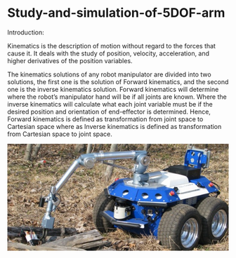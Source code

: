 # Study-and-simulation-of-5DOF-arm

Introduction: 

Kinematics is the description of motion without regard to the forces that cause it. It deals with the study of position, velocity, acceleration, and higher derivatives of the position variables.   

The kinematics solutions of any robot manipulator are divided into two solutions, the first one is the solution of Forward kinematics, and the second one is the inverse kinematics solution. Forward kinematics will determine where the robot’s manipulator hand will be if all joints are known. Where the inverse kinematics will calculate what each joint variable must be if the desired position and orientation of end-effector is determined. Hence, Forward kinematics is defined as transformation from joint space to Cartesian space where as Inverse kinematics is defined as transformation from Cartesian space to joint space.

![Terabot 5 DOF arm that was used in the study](images/BannerTeraBot-S.jpg)
